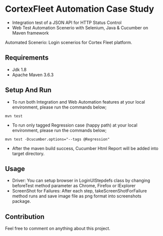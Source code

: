 # CortexFleet Automation Case Study

- Integration test of a JSON API for HTTP Status Control
- Web Test Automation Scenerio with Selenium, Java & Cucumber on Maven framework

Automated Scenerio: 
  Login scenerios for Cortex Fleet platform.
  
## Requirements

- Jdk 1.8
- Apache Maven 3.6.3

## Setup And Run

- To run both Integration and Web Automation features at your local environment, please run the commands below;

```mvn test```

- To run only tagged Regression case (happy path) at your local environment, please run the commands below;

```mvn test -Dcucumber.options="--tags @Regression"```

- After the maven build success, Cucumber Html Report will be added into target directory.

## Usage
- Driver: You can setup browser in LoginUIStepdefs class by changing beforeTest method parameter as Chrome, Firefox or IExplorer
- ScreenShot for Failures: After each step, takeScreenShotForFailure method runs and save image file as png format into screenshots package.

## Contribution
Feel free to comment on anything about this project.
